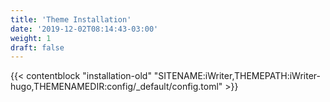 ```yaml
---
title: 'Theme Installation'
date: '2019-12-02T08:14:43-03:00'
weight: 1
draft: false
---
```


{{< contentblock "installation-old" "SITENAME:iWriter,THEMEPATH:iWriter-hugo,THEMENAMEDIR:config/_default/config.toml" >}}
